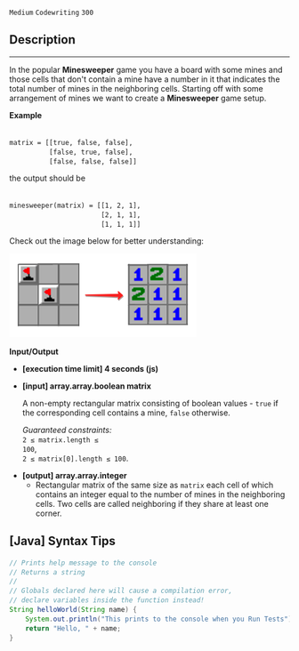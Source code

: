 `Medium`	`Codewriting` 	`300`

## Description

---

In the popular **Minesweeper** game you have a board with some mines and those cells that don't contain a mine have a number in it that indicates the total number of mines in the neighboring cells. Starting off with some arrangement of mines we want to create a **Minesweeper** game setup.

**Example**

<code type='preformat'>
matrix = [[true, false, false],
          [false, true, false],
          [false, false, false]]
</code>

the output should be

<code type='preformat'>
minesweeper(matrix) = [[1, 2, 1],
                       [2, 1, 1],
                       [1, 1, 1]]
</code>

Check out the image below for better understanding:

![](./img.png)

**Input/Output**

- **[execution time limit] 4 seconds (js)**

- **[input] array.array.boolean matrix**

  A non-empty rectangular matrix consisting of boolean values - <code>true</code> if the corresponding cell contains a mine, <code>false</code> otherwise.<br>

  _Guaranteed constraints:_<br>
  <code>2 ≤ matrix.length ≤ 100</code>,<br>
  <code>2 ≤ matrix[0].length ≤ 100</code>.

* **[output] array.array.integer**
  - Rectangular matrix of the same size as <code>matrix</code> each cell of which contains an integer equal to the number of mines in the neighboring cells. Two cells are called neighboring if they share at least one corner.

## [Java] Syntax Tips

``` java
// Prints help message to the console
// Returns a string
// 
// Globals declared here will cause a compilation error,
// declare variables inside the function instead!
String helloWorld(String name) {
    System.out.println("This prints to the console when you Run Tests");
    return "Hello, " + name;
}
```

